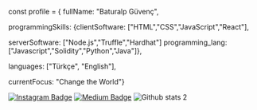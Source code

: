 const profile = {
 fullName: "Baturalp Güvenç",

 programmingSkills: {clientSoftware: ["HTML","CSS","JavaScript","React"],

 serverSoftware: ["Node.js","Truffle","Hardhat"] programming_lang:["Javascript","Solidity","Python","Java"]},

 languages: ["Türkçe", "English"],

 currentFocus: "Change the World"}






[![Instagram Badge](https://img.shields.io/badge/-Instagram-C13584?style=flat-square&labelColor=C13584&logo=instagram&logoColor=white&link=link)](https://www.instagram.com/baturalpp.guvenc/)
[![Medium Badge](https://img.shields.io/badge/-Medium-757575?style=flat-square&labelColor=757575&logo=Medium&logoColor=white&link=link)](https://medium.com/@baturalpguvenc) 
![Github stats 2](https://github-readme-stats.vercel.app/api?username=baturalpguvenc&show_icons=true&theme=radical)
